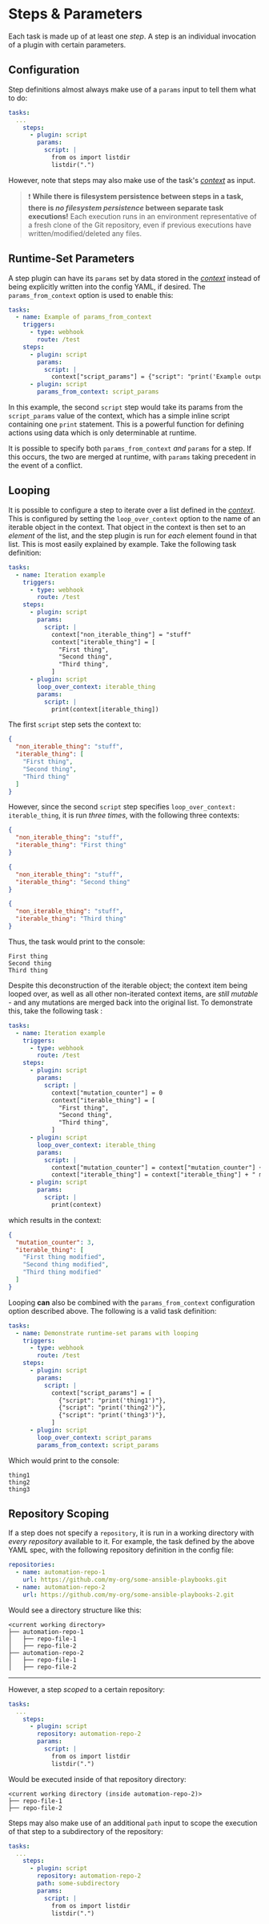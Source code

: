 # Steps & Parameters

Each task is made up of at least one _step_. A step is an individual invocation of a plugin with certain parameters.

## Configuration

Step definitions almost always make use of a `params` input to tell them what to do:

```yaml
tasks:
  ...
    steps:
      - plugin: script
        params:
          script: |
            from os import listdir
            listdir(".")
```

However, note that steps may also make use of the task's [_context_](context.md) as input.

> :exclamation: **While there is filesystem persistence between steps in a task, there is _no filesystem persistence_ between separate task executions!** Each execution runs in an environment representative of a fresh clone of the Git repository, even if previous executions have written/modified/deleted any files.

## Runtime-Set Parameters

A step plugin can have its `params` set by data stored in the [_context_](context.md) instead of being explicitly written into the config YAML, if desired. The `params_from_context` option is used to enable this:

```yaml
tasks:
  - name: Example of params_from_context
    triggers:
      - type: webhook
        route: /test
    steps:
      - plugin: script
        params:
          script: |
            context["script_params"] = {"script": "print('Example output')"}
      - plugin: script
        params_from_context: script_params
```

In this example, the second `script` step would take its params from the `script_params` value of the context, which has a simple inline script containing one `print` statement. This is a powerful function for defining actions using data which is only determinable at runtime.

It is possible to specify both `params_from_context` _and_ `params` for a step. If this occurs, the two are merged at runtime, with `params` taking precedent in the event of a conflict.

## Looping

It is possible to configure a step to iterate over a list defined in the [_context_](context.md). This is configured by setting the `loop_over_context` option to the name of an iterable object in the context. That object in the context is then set to an _element_ of the list, and the step plugin is run for _each_ element found in that list. This is most easily explained by example. Take the following task definition:

```yaml
tasks:
  - name: Iteration example
    triggers:
      - type: webhook
        route: /test
    steps:
      - plugin: script
        params:
          script: |
            context["non_iterable_thing"] = "stuff"
            context["iterable_thing"] = [
              "First thing",
              "Second thing",
              "Third thing",
            ]
      - plugin: script
        loop_over_context: iterable_thing
        params:
          script: |
            print(context[iterable_thing])
```

The first `script` step sets the context to:

```json
{
  "non_iterable_thing": "stuff",
  "iterable_thing": [
    "First thing",
    "Second thing",
    "Third thing"
  ]
}
```

However, since the second `script` step specifies `loop_over_context: iterable_thing`, it is run _three times_, with the following three contexts:

```json
{
  "non_iterable_thing": "stuff",
  "iterable_thing": "First thing"
}
```

```json
{
  "non_iterable_thing": "stuff",
  "iterable_thing": "Second thing"
}
```

```json
{
  "non_iterable_thing": "stuff",
  "iterable_thing": "Third thing"
}
```

Thus, the task would print to the console:

```text
First thing
Second thing
Third thing
```

Despite this deconstruction of the iterable object; the context item being looped over, as well as all other non-iterated context items, are _still mutable_ - and any mutations are merged back into the original list. To demonstrate this, take the following task :

```yaml
tasks:
  - name: Iteration example
    triggers:
      - type: webhook
        route: /test
    steps:
      - plugin: script
        params:
          script: |
            context["mutation_counter"] = 0
            context["iterable_thing"] = [
              "First thing",
              "Second thing",
              "Third thing",
            ]
      - plugin: script
        loop_over_context: iterable_thing
        params:
          script: |
            context["mutation_counter"] = context["mutation_counter"] + 1
            context["iterable_thing"] = context["iterable_thing"] + " modified"
      - plugin: script
        params:
          script: |
            print(context)
```

which results in the context:

```json
{
  "mutation_counter": 3,
  "iterable_thing": [
    "First thing modified",
    "Second thing modified",
    "Third thing modified"
  ]
}
```

Looping **can** also be combined with the `params_from_context` configuration option described above. The following is a valid task definition:

```yaml
tasks:
  - name: Demonstrate runtime-set params with looping
    triggers:
      - type: webhook
        route: /test
    steps:
      - plugin: script
        params:
          script: |
            context["script_params"] = [
              {"script": "print('thing1')"},
              {"script": "print('thing2')"},
              {"script": "print('thing3')"},
            ]
      - plugin: script
        loop_over_context: script_params
        params_from_context: script_params
```

Which would print to the console:

```text
thing1
thing2
thing3
```

## Repository Scoping

If a step does not specify a `repository`, it is run in a working directory with _every repository_ available to it. For example, the task defined by the above YAML spec, with the following repository definition in the config file:

```yaml
repositories:
  - name: automation-repo-1
    url: https://github.com/my-org/some-ansible-playbooks.git
  - name: automation-repo-2
    url: https://github.com/my-org/some-ansible-playbooks-2.git
```

Would see a directory structure like this:

```text
<current working directory>
├── automation-repo-1
│   ├── repo-file-1
│   ├── repo-file-2
├── automation-repo-2
│   ├── repo-file-1
│   ├── repo-file-2
```

<hr>

However, a step _scoped_ to a certain repository: 

```yaml
tasks:
  ...
    steps:
      - plugin: script
        repository: automation-repo-2
        params:
          script: |
            from os import listdir
            listdir(".")
```

Would be executed inside of that repository directory:

```text
<current working directory (inside automation-repo-2)>
├── repo-file-1
├── repo-file-2
```

Steps may also make use of an additional `path` input to scope the execution of that step to a subdirectory of the repository: 

```yaml
tasks:
  ...
    steps:
      - plugin: script
        repository: automation-repo-2
        path: some-subdirectory
        params:
          script: |
            from os import listdir
            listdir(".")
```
